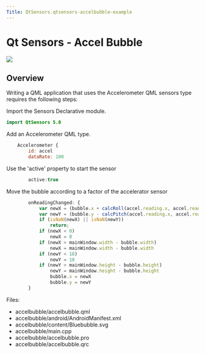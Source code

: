 ```yaml
---
Title: QtSensors.qtsensors-accelbubble-example
---
```

        
Qt Sensors - Accel Bubble
=========================

<span class="subtitle"></span>
<span id="details"></span>
![](https://developer.ubuntu.com/static/devportal_uploaded/d7798a27-7fa3-42cf-86c3-21dbbdea2d4d-api/apps/qml/sdk-15.04.1/qtsensors-accelbubble-example/images/accelbubble.png)

<span id="overview"></span>
Overview
--------

Writing a QML application that uses the Accelerometer QML sensors type requires the following steps:

Import the Sensors Declarative module.

``` qml
import QtSensors 5.0
```

Add an Accelerometer QML type.

``` qml
    Accelerometer {
        id: accel
        dataRate: 100
```

Use the 'active' property to start the sensor

``` qml
        active:true
```

Move the bubble according to a factor of the accelerator sensor

``` qml
        onReadingChanged: {
            var newX = (bubble.x + calcRoll(accel.reading.x, accel.reading.y, accel.reading.z) * .1)
            var newY = (bubble.y - calcPitch(accel.reading.x, accel.reading.y, accel.reading.z) * .1)
            if (isNaN(newX) || isNaN(newY))
                return;
            if (newX < 0)
                newX = 0
            if (newX > mainWindow.width - bubble.width)
                newX = mainWindow.width - bubble.width
            if (newY < 18)
                newY = 18
            if (newY > mainWindow.height - bubble.height)
                newY = mainWindow.height - bubble.height
                bubble.x = newX
                bubble.y = newY
        }
```

Files:

-   accelbubble/accelbubble.qml
-   accelbubble/android/AndroidManifest.xml
-   accelbubble/content/Bluebubble.svg
-   accelbubble/main.cpp
-   accelbubble/accelbubble.pro
-   accelbubble/accelbubble.qrc

